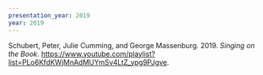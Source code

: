 ```yaml
---
presentation_year: 2019
year: 2019
---
```


Schubert, Peter, Julie Cumming, and George Massenburg. 2019. <i>Singing on the Book</i>. <a href="https://www.youtube.com/playlist?list=PLo6KfdKWjMnAdMUYmSv4LtZ_ypg9PJgve">https://www.youtube.com/playlist?list=PLo6KfdKWjMnAdMUYmSv4LtZ_ypg9PJgve</a>.